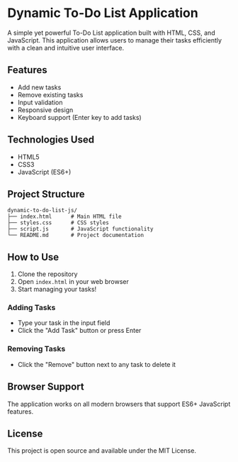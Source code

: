 # Dynamic To-Do List Application

A simple yet powerful To-Do List application built with HTML, CSS, and JavaScript. This application allows users to manage their tasks efficiently with a clean and intuitive user interface.

## Features

- Add new tasks
- Remove existing tasks
- Input validation
- Responsive design
- Keyboard support (Enter key to add tasks)

## Technologies Used

- HTML5
- CSS3
- JavaScript (ES6+)

## Project Structure

```
dynamic-to-do-list-js/
├── index.html      # Main HTML file
├── styles.css      # CSS styles
├── script.js       # JavaScript functionality
└── README.md       # Project documentation
```

## How to Use

1. Clone the repository
2. Open `index.html` in your web browser
3. Start managing your tasks!

### Adding Tasks
- Type your task in the input field
- Click the "Add Task" button or press Enter

### Removing Tasks
- Click the "Remove" button next to any task to delete it

## Browser Support

The application works on all modern browsers that support ES6+ JavaScript features.

## License

This project is open source and available under the MIT License.